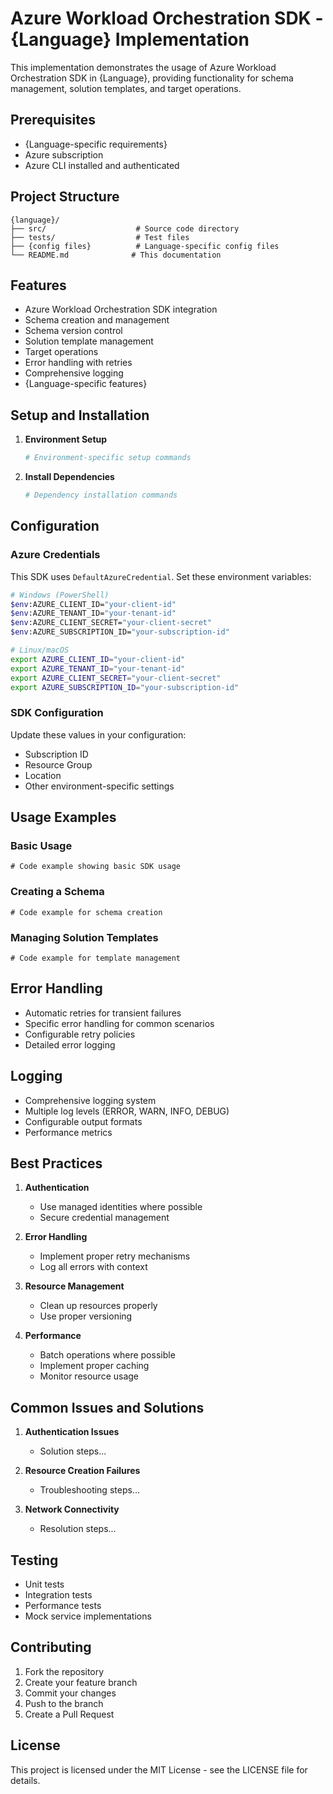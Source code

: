 # Azure Workload Orchestration SDK - {Language} Implementation

This implementation demonstrates the usage of Azure Workload Orchestration SDK in {Language}, providing functionality for schema management, solution templates, and target operations.

## Prerequisites

- {Language-specific requirements}
- Azure subscription
- Azure CLI installed and authenticated

## Project Structure

```
{language}/
├── src/                    # Source code directory
├── tests/                  # Test files
├── {config files}          # Language-specific config files
└── README.md              # This documentation
```

## Features

- Azure Workload Orchestration SDK integration
- Schema creation and management
- Schema version control
- Solution template management
- Target operations
- Error handling with retries
- Comprehensive logging
- {Language-specific features}

## Setup and Installation

1. **Environment Setup**
   ```bash
   # Environment-specific setup commands
   ```

2. **Install Dependencies**
   ```bash
   # Dependency installation commands
   ```

## Configuration

### Azure Credentials

This SDK uses `DefaultAzureCredential`. Set these environment variables:

```bash
# Windows (PowerShell)
$env:AZURE_CLIENT_ID="your-client-id"
$env:AZURE_TENANT_ID="your-tenant-id"
$env:AZURE_CLIENT_SECRET="your-client-secret"
$env:AZURE_SUBSCRIPTION_ID="your-subscription-id"

# Linux/macOS
export AZURE_CLIENT_ID="your-client-id"
export AZURE_TENANT_ID="your-tenant-id"
export AZURE_CLIENT_SECRET="your-client-secret"
export AZURE_SUBSCRIPTION_ID="your-subscription-id"
```

### SDK Configuration

Update these values in your configuration:
- Subscription ID
- Resource Group
- Location
- Other environment-specific settings

## Usage Examples

### Basic Usage

```{language}
# Code example showing basic SDK usage
```

### Creating a Schema

```{language}
# Code example for schema creation
```

### Managing Solution Templates

```{language}
# Code example for template management
```

## Error Handling

- Automatic retries for transient failures
- Specific error handling for common scenarios
- Configurable retry policies
- Detailed error logging

## Logging

- Comprehensive logging system
- Multiple log levels (ERROR, WARN, INFO, DEBUG)
- Configurable output formats
- Performance metrics

## Best Practices

1. **Authentication**
   - Use managed identities where possible
   - Secure credential management
   
2. **Error Handling**
   - Implement proper retry mechanisms
   - Log all errors with context
   
3. **Resource Management**
   - Clean up resources properly
   - Use proper versioning
   
4. **Performance**
   - Batch operations where possible
   - Implement proper caching
   - Monitor resource usage

## Common Issues and Solutions

1. **Authentication Issues**
   - Solution steps...
   
2. **Resource Creation Failures**
   - Troubleshooting steps...
   
3. **Network Connectivity**
   - Resolution steps...

## Testing

- Unit tests
- Integration tests
- Performance tests
- Mock service implementations

## Contributing

1. Fork the repository
2. Create your feature branch
3. Commit your changes
4. Push to the branch
5. Create a Pull Request

## License

This project is licensed under the MIT License - see the LICENSE file for details.